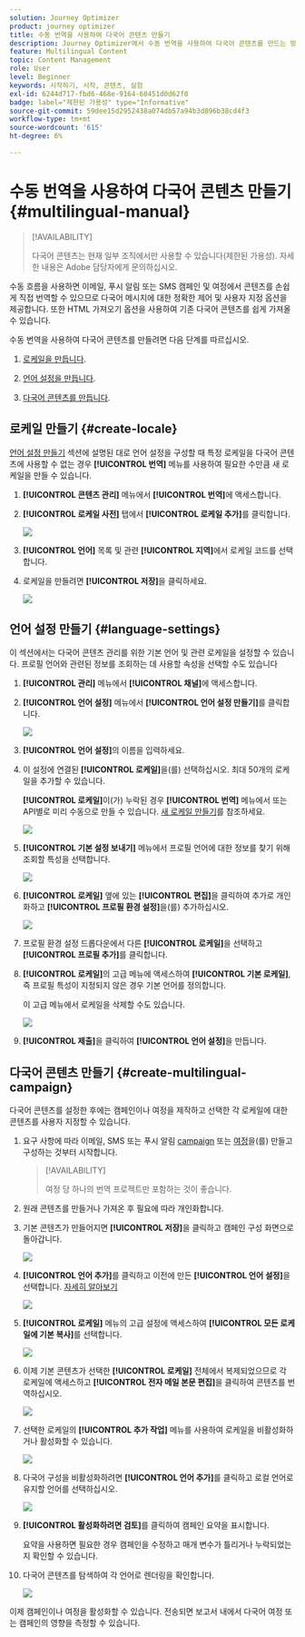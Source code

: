 ```yaml
---
solution: Journey Optimizer
product: journey optimizer
title: 수동 번역을 사용하여 다국어 콘텐츠 만들기
description: Journey Optimizer에서 수동 번역을 사용하여 다국어 콘텐츠를 만드는 방법을 알아봅니다
feature: Multilingual Content
topic: Content Management
role: User
level: Beginner
keywords: 시작하기, 시작, 콘텐츠, 실험
exl-id: 6244d717-fbd6-468e-9164-60451d0d62f0
badge: label="제한된 가용성" type="Informative"
source-git-commit: 59dee15d2952438a074db57a94b3d896b38cd4f3
workflow-type: tm+mt
source-wordcount: '615'
ht-degree: 6%

---
```


# 수동 번역을 사용하여 다국어 콘텐츠 만들기 {#multilingual-manual}

>[!AVAILABILITY]
>
>다국어 콘텐츠는 현재 일부 조직에서만 사용할 수 있습니다(제한된 가용성). 자세한 내용은 Adobe 담당자에게 문의하십시오.

수동 흐름을 사용하면 이메일, 푸시 알림 또는 SMS 캠페인 및 여정에서 콘텐츠를 손쉽게 직접 번역할 수 있으므로 다국어 메시지에 대한 정확한 제어 및 사용자 지정 옵션을 제공합니다. 또한 HTML 가져오기 옵션을 사용하여 기존 다국어 콘텐츠를 쉽게 가져올 수 있습니다.

수동 번역을 사용하여 다국어 콘텐츠를 만들려면 다음 단계를 따르십시오.

1. [로케일을 만듭니다](#create-locale).

1. [언어 설정을 만듭니다](#create-language-settings).

1. [다국어 콘텐츠를 만듭니다](#create-a-multilingual-campaign).

## 로케일 만들기 {#create-locale}

[언어 설정 만들기](#language-settings) 섹션에 설명된 대로 언어 설정을 구성할 때 특정 로케일을 다국어 콘텐츠에 사용할 수 없는 경우 **[!UICONTROL 번역]** 메뉴를 사용하여 필요한 수만큼 새 로케일을 만들 수 있습니다.

1. **[!UICONTROL 콘텐츠 관리]** 메뉴에서 **[!UICONTROL 번역]**&#x200B;에 액세스합니다.

1. **[!UICONTROL 로케일 사전]** 탭에서 **[!UICONTROL 로케일 추가]**&#x200B;를 클릭합니다.

   ![](assets/locale_1.png)

1. **[!UICONTROL 언어]** 목록 및 관련 **[!UICONTROL 지역]**&#x200B;에서 로케일 코드를 선택합니다.

1. 로케일을 만들려면 **[!UICONTROL 저장]**&#x200B;을 클릭하세요.

   ![](assets/locale_2.png)

## 언어 설정 만들기 {#language-settings}

이 섹션에서는 다국어 콘텐츠 관리를 위한 기본 언어 및 관련 로케일을 설정할 수 있습니다. 프로필 언어와 관련된 정보를 조회하는 데 사용할 속성을 선택할 수도 있습니다

1. **[!UICONTROL 관리]** 메뉴에서 **[!UICONTROL 채널]**&#x200B;에 액세스합니다.

1. **[!UICONTROL 언어 설정]** 메뉴에서 **[!UICONTROL 언어 설정 만들기]**&#x200B;를 클릭합니다.

   ![](assets/multilingual-settings-1.png)

1. **[!UICONTROL 언어 설정]**&#x200B;의 이름을 입력하세요.

1. 이 설정에 연결된 **[!UICONTROL 로케일]**&#x200B;을(를) 선택하십시오. 최대 50개의 로케일을 추가할 수 있습니다.

   **[!UICONTROL 로케일]**&#x200B;이(가) 누락된 경우 **[!UICONTROL 번역]** 메뉴에서 또는 API별로 미리 수동으로 만들 수 있습니다. [새 로케일 만들기](#create-locale)를 참조하세요.

   ![](assets/multilingual-settings-2.png)

1. **[!UICONTROL 기본 설정 보내기]** 메뉴에서 프로필 언어에 대한 정보를 찾기 위해 조회할 특성을 선택합니다.

   ![](assets/multilingual-settings-3.png)

1. **[!UICONTROL 로케일]** 옆에 있는 **[!UICONTROL 편집]**&#x200B;을 클릭하여 추가로 개인화하고 **[!UICONTROL 프로필 환경 설정]**&#x200B;을(를) 추가하십시오.

   ![](assets/multilingual-settings-4.png)

1. 프로필 환경 설정 드롭다운에서 다른 **[!UICONTROL 로케일]**&#x200B;을 선택하고 **[!UICONTROL 프로필 추가]**&#x200B;를 클릭합니다.

1. **[!UICONTROL 로케일]**&#x200B;의 고급 메뉴에 액세스하여 **[!UICONTROL 기본 로케일]**, 즉 프로필 특성이 지정되지 않은 경우 기본 언어를 정의합니다.

   이 고급 메뉴에서 로케일을 삭제할 수도 있습니다.

   ![](assets/multilingual-settings-5.png)

1. **[!UICONTROL 제출]**&#x200B;을 클릭하여 **[!UICONTROL 언어 설정]**&#x200B;을 만듭니다.

<!--
1. Access the **[!UICONTROL Channel surfaces]** menu and create a new channel surface or select an existing one.


1. In the **[!UICONTROL Header parameters]** section, select the **[!UICONTROL Enable multilingual]** option.

1. Select your **[!UICONTROL Locales dictionary]** and add as many as needed.
-->

## 다국어 콘텐츠 만들기 {#create-multilingual-campaign}

다국어 콘텐츠를 설정한 후에는 캠페인이나 여정을 제작하고 선택한 각 로케일에 대한 콘텐츠를 사용자 지정할 수 있습니다.

1. 요구 사항에 따라 이메일, SMS 또는 푸시 알림 [campaign](../campaigns/create-campaign.md) 또는 [여정](../building-journeys/journeys-message.md)을(를) 만들고 구성하는 것부터 시작합니다.

   >[!AVAILABILITY]
   >
   >여정 당 하나의 번역 프로젝트만 포함하는 것이 좋습니다.

1. 원래 콘텐츠를 만들거나 가져온 후 필요에 따라 개인화합니다.

1. 기본 콘텐츠가 만들어지면 **[!UICONTROL 저장]**&#x200B;을 클릭하고 캠페인 구성 화면으로 돌아갑니다.

   ![](assets/multilingual-campaign-2.png)

1. **[!UICONTROL 언어 추가]**&#x200B;를 클릭하고 이전에 만든 **[!UICONTROL 언어 설정]**&#x200B;을 선택합니다. [자세히 알아보기](#create-language-settings)

   ![](assets/multilingual-campaign-3.png)

1. **[!UICONTROL 로케일]** 메뉴의 고급 설정에 액세스하여 **[!UICONTROL 모든 로케일에 기본 복사]**&#x200B;를 선택합니다.

   ![](assets/multilingual-campaign-4.png)

1. 이제 기본 콘텐츠가 선택한 **[!UICONTROL 로케일]** 전체에서 복제되었으므로 각 로케일에 액세스하고 **[!UICONTROL 전자 메일 본문 편집]**&#x200B;을 클릭하여 콘텐츠를 번역하십시오.

   ![](assets/multilingual-campaign-5.png)

1. 선택한 로케일의 **[!UICONTROL 추가 작업]** 메뉴를 사용하여 로케일을 비활성화하거나 활성화할 수 있습니다.

   ![](assets/multilingual-campaign-6.png)

1. 다국어 구성을 비활성화하려면 **[!UICONTROL 언어 추가]**&#x200B;를 클릭하고 로컬 언어로 유지할 언어를 선택하십시오.

   ![](assets/multilingual-campaign-7.png)

1. **[!UICONTROL 활성화하려면 검토]**&#x200B;를 클릭하여 캠페인 요약을 표시합니다.

   요약을 사용하면 필요한 경우 캠페인을 수정하고 매개 변수가 틀리거나 누락되었는지 확인할 수 있습니다.

1. 다국어 콘텐츠를 탐색하여 각 언어로 렌더링을 확인합니다.

   ![](assets/multilingual-campaign-8.png)

이제 캠페인이나 여정을 활성화할 수 있습니다. 전송되면 보고서 내에서 다국어 여정 또는 캠페인의 영향을 측정할 수 있습니다.

<!--
# Create a multilingual journey {#create-multilingual-journey}

1. Create your journey with a Delivery and personalize your content as needed.
1. From your delivery action, click Edit content.
1. Click Add languages.

-->
